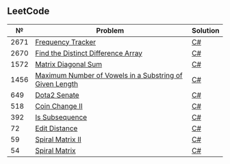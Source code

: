 LeetCode
--------

| № | Problem | Solution |
|---| ----- | -------- |
|2671|[Frequency Tracker](https://leetcode.com/problems/frequency-tracker/) | [C#](./csharp/2671.FrequencyTracker.cs)|
|2670|[Find the Distinct Difference Array](https://leetcode.com/problems/find-the-distinct-difference-array/) | [C#](./csharp/2670.FindTheDistinctDifferenceArray.cs)|
|1572|[Matrix Diagonal Sum](https://leetcode.com/problems/matrix-diagonal-sum/) | [C#](./csharp/1572.MatrixDiagonalSum.cs)|
|1456|[Maximum Number of Vowels in a Substring of Given Length](https://leetcode.com/problems/maximum-number-of-vowels-in-a-substring-of-given-length/) | [C#](./csharp/1456.MaximumNumberOfVowelsInASubstringOfGivenLength.cs)|
|649|[Dota2 Senate](https://leetcode.com/problems/dota2-senate/) | [C#](./csharp/649.Dota2Senate.cs)|
|518|[Coin Change II](https://leetcode.com/problems/coin-change-ii/) | [C#](./csharp/518.CoinChangeII.cs)|
|392|[Is Subsequence](https://leetcode.com/problems/is-subsequence/) | [C#](./csharp/392.IsSubsequence.cs)|
|72|[Edit Distance](https://leetcode.com/problems/edit-distance/) | [C#](./csharp/72.EditDistance.cs)|
|59|[Spiral Matrix II](https://leetcode.com/problems/spiral-matrix-ii/) | [C#](./csharp/59.SpiralMatrixII.cs)|
|54|[Spiral Matrix](https://leetcode.com/problems/spiral-matrix/) | [C#](./csharp/54.SpiralMatrix.cs)|